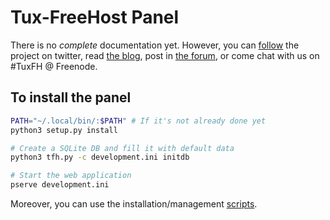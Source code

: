 Tux-FreeHost Panel
==================

There is no *complete* documentation yet. However,
you can [follow](https://twitter.com/tuxfreehost) the project on twitter,
read [the blog](http://tux-fh.net/posts.html), post in
[the forum](http://forum.tux-fh.net), or come chat with us on #TuxFH @ Freenode.

To install the panel
--------------------
```bash
PATH="~/.local/bin/:$PATH" # If it's not already done yet
python3 setup.py install

# Create a SQLite DB and fill it with default data
python3 tfh.py -c development.ini initdb

# Start the web application
pserve development.ini
```
Moreover, you can use the installation/management [scripts](https://gist.github.com/Edelwin/7857978).
